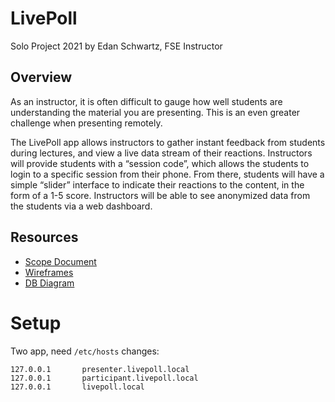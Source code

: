 # LivePoll

Solo Project 2021
by Edan Schwartz, FSE Instructor

## Overview

As an instructor, it is often difficult to gauge how well students are understanding the material you are presenting. This is an even greater challenge when presenting remotely.

The LivePoll app allows instructors to gather instant feedback from students during lectures, and view a live data stream of their reactions. Instructors will provide students with a “session code”, which allows the students to login to a specific session from their phone. From there, students will have a simple “slider” interface to indicate their reactions to the content, in the form of a 1-5 score. Instructors will be able to see anonymized data from the students via a web dashboard.

## Resources

- [Scope Document](https://docs.google.com/document/d/1fitdL8rIv16WKjw5RVkR6xVECxv8iARVs9v7WnnwYeI/edit#)
- [Wireframes](https://www.figma.com/file/8rij4EduSSh9dViPmKI6Lh/LivePoll-Wireframes)
- [DB Diagram](https://dbdesigner.page.link/yNuTmh2N756NvpZW6)

# Setup

Two app, need `/etc/hosts` changes:

```
127.0.0.1       presenter.livepoll.local
127.0.0.1       participant.livepoll.local
127.0.0.1       livepoll.local
```